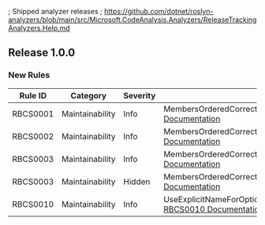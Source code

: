﻿; Shipped analyzer releases
; https://github.com/dotnet/roslyn-analyzers/blob/main/src/Microsoft.CodeAnalysis.Analyzers/ReleaseTrackingAnalyzers.Help.md

## Release 1.0.0

### New Rules

Rule ID | Category | Severity | Notes
--------|----------|----------|--------------------
RBCS0001|  Maintainability  |  Info    | MembersOrderedCorrectlyAnalyzer, [RBCS0001 Documentation](../../../docs/codeanalysis/rules/rbcs0001.md)
RBCS0002|  Maintainability  |  Info    | MembersOrderedCorrectlyAnalyzer, [RBCS0002 Documentation](../../../docs/codeanalysis/rules/rbcs0002.md)
RBCS0003|  Maintainability  |  Info    | MembersOrderedCorrectlyAnalyzer, [RBCS0003 Documentation](../../../docs/codeanalysis/rules/rbcs0003.md)
RBCS0003|  Maintainability  |  Hidden  | MembersOrderedCorrectlyAnalyzer, [RBCS0004 Documentation](../../../docs/codeanalysis/rules/rbcs0004.md)
RBCS0010|  Maintainability  |  Info    | UseExplicitNameForOptionalMethodParametersAnalyzer, [RBCS0010 Documentation](../../../docs/codeanalysis/rules/rbcs0010.md)
